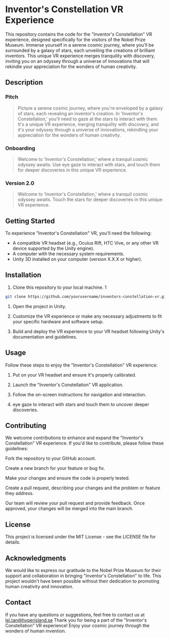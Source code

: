 # Inventor's Constellation VR Experience

This repository contains the code for the "Inventor's Constellation" VR experience, designed specifically for the visitors of the Nobel Prize Museum. Immerse yourself in a serene cosmic journey, where you'll be surrounded by a galaxy of stars, each unveiling the creations of brilliant inventors. This unique VR experience merges tranquility with discovery, inviting you on an odyssey through a universe of innovations that will rekindle your appreciation for the wonders of human creativity.

## Description

### Pitch
> Picture a serene cosmic journey, where you're enveloped by a galaxy of stars, each revealing an inventor's creation. In 'Inventor's Constellation,' you'll need to gaze at the stars to interact with them. It's a unique VR experience, merging tranquility with discovery, and it's your odyssey through a universe of innovations, rekindling your appreciation for the wonders of human creativity.

### Onboarding
> Welcome to 'Inventor's Constellation,' where a tranquil cosmic odyssey awaits. Use eye gaze to interact with stars, and touch them for deeper discoveries in this unique VR experience.

### Version 2.0
> Welcome to 'Inventor's Constellation,' where a tranquil cosmic odyssey awaits. Touch the stars for deeper discoveries in this unique VR experience.

## Getting Started

To experience "Inventor's Constellation" VR, you'll need the following:

- A compatible VR headset (e.g., Oculus Rift, HTC Vive, or any other VR device supported by the Unity engine).
- A computer with the necessary system requirements.
- Unity 3D installed on your computer (version X.X.X or higher).

## Installation

1. Clone this repository to your local machine.
1
```bash
git clone https://github.com/yourusername/inventors-constellation-vr.git
```

1. Open the project in Unity.

2. Customize the VR experience or make any necessary adjustments to fit your specific hardware and software setup.

3. Build and deploy the VR experience to your VR headset following Unity's documentation and guidelines.

## Usage
Follow these steps to enjoy the "Inventor's Constellation" VR experience:

1. Put on your VR headset and ensure it's properly calibrated.

2. Launch the "Inventor's Constellation" VR application.

3. Follow the on-screen instructions for navigation and interaction.

4. eye gaze to interact with stars and touch them to uncover deeper discoveries.

## Contributing
We welcome contributions to enhance and expand the "Inventor's Constellation" VR experience. If you'd like to contribute, please follow these guidelines:

Fork the repository to your GitHub account.

Create a new branch for your feature or bug fix.

Make your changes and ensure the code is properly tested.

Create a pull request, describing your changes and the problem or feature they address.

Our team will review your pull request and provide feedback. Once approved, your changes will be merged into the main branch.

## License
This project is licensed under the MIT License - see the LICENSE file for details.

## Acknowledgments
We would like to express our gratitude to the Nobel Prize Museum for their support and collaboration in bringing "Inventor's Constellation" to life. This project wouldn't have been possible without their dedication to promoting human creativity and innovation.

## Contact
If you have any questions or suggestions, feel free to contact us at lei.tan@hyperisland.se
Thank you for being a part of the "Inventor's Constellation" VR experience! Enjoy your cosmic journey through the wonders of human invention.